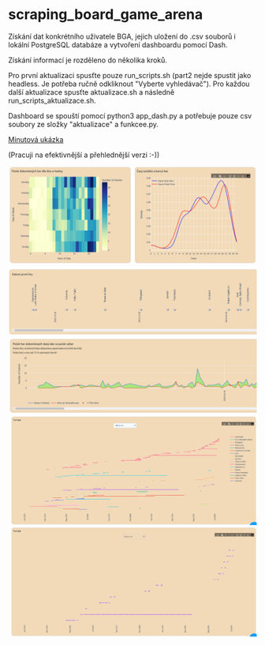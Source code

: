 # scraping_board_game_arena
Získání dat konkrétního uživatele BGA, jejich uložení do .csv souborů i lokální PostgreSQL databáze a vytvoření dashboardu pomocí Dash.

Získání informací je rozděleno do několika kroků. 

Pro první aktualizaci spusťte pouze run_scripts.sh (part2 nejde spustit jako headless. Je potřeba ručně odkliknout "Vyberte vyhledávač"). Pro každou další aktualizace spusťte aktualizace.sh a následně run_scripts_aktualizace.sh.

Dashboard se spouští pomocí python3 app_dash.py a potřebuje pouze csv soubory ze složky "aktualizace" a funkcee.py.

[Minutová ukázka](https://github.com/pavlinak7/scraping_board_game_arena/blob/main/ukazka.mkv) 

(Pracuji na efektivnější a přehlednější verzi :-))


![My Image Description](bga1.png)
![My Image Description](bga2.png)
![My Image Description](bga3.png)
![My Image Description](bga4.png)
![My Image Description](bga5.png)



